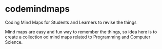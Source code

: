 # codemindmaps
Coding Mind Maps for Students and Learners to revise the things

Mind maps are easy and fun way to remember the things, so idea here is to create a collection od mind maps related to Programming and Computer Science.
